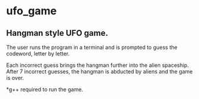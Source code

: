 # ufo_game

## Hangman style UFO game. 
The user runs the program in a terminal and is prompted to guess the codeword, letter by letter. 

Each incorrect guess brings the hangman further into the alien spaceship. After 7 incorrect guesses, the hangman is abducted by aliens and the game is over. 

*g++ required to run the game.
